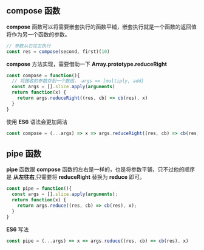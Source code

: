 
## compose 函数

**compose** 函数可以将需要嵌套执行的函数平铺，嵌套执行就是一个函数的返回值将作为另一个函数的参数。

```js
// 参数从右往左执行
const res = compose(second, first)(10)
```

**compose** 方法实现，需要借助一下 **Array.prototype.reduceRight**

```js
const compose = function(){
  // 将接收的参数存到一个数组， args == [multiply, add]
  const args = [].slice.apply(arguments)
  return function(x) {
    return args.reduceRight((res, cb) => cb(res), x)
  }
}
```

使用 **ES6** 语法会更加简洁

```js
const compose = (...args) => x => args.reduceRight((res, cb) => cb(res), x);
```

## pipe 函数

**pipe** 函数跟 **compose** 函数的左右是一样的，也是将参数平铺，只不过他的顺序是 **从左往右**,只需要将 **reduceRight** 替换为 **reduce** 即可。

```js
const pipe = function(){
  const args = [].slice.apply(arguments);
  return function(x) {
    return args.reduce((res, cb) => cb(res), x);
  }
}
```

**ES6** 写法

```js
const pipe = (...args) => x => args.reduce((res, cb) => cb(res), x)
```
